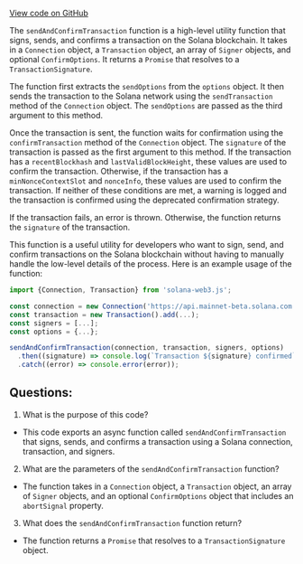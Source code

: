 [View code on GitHub](https://github.com/solana-labs/solana-web3.js/blob/master/packages/library-legacy/src/utils/send-and-confirm-transaction.ts)

The `sendAndConfirmTransaction` function is a high-level utility function that signs, sends, and confirms a transaction on the Solana blockchain. It takes in a `Connection` object, a `Transaction` object, an array of `Signer` objects, and optional `ConfirmOptions`. It returns a `Promise` that resolves to a `TransactionSignature`.

The function first extracts the `sendOptions` from the `options` object. It then sends the transaction to the Solana network using the `sendTransaction` method of the `Connection` object. The `sendOptions` are passed as the third argument to this method.

Once the transaction is sent, the function waits for confirmation using the `confirmTransaction` method of the `Connection` object. The `signature` of the transaction is passed as the first argument to this method. If the transaction has a `recentBlockhash` and `lastValidBlockHeight`, these values are used to confirm the transaction. Otherwise, if the transaction has a `minNonceContextSlot` and `nonceInfo`, these values are used to confirm the transaction. If neither of these conditions are met, a warning is logged and the transaction is confirmed using the deprecated confirmation strategy.

If the transaction fails, an error is thrown. Otherwise, the function returns the `signature` of the transaction.

This function is a useful utility for developers who want to sign, send, and confirm transactions on the Solana blockchain without having to manually handle the low-level details of the process. Here is an example usage of the function:

```javascript
import {Connection, Transaction} from 'solana-web3.js';

const connection = new Connection('https://api.mainnet-beta.solana.com');
const transaction = new Transaction().add(...);
const signers = [...];
const options = {...};

sendAndConfirmTransaction(connection, transaction, signers, options)
  .then((signature) => console.log(`Transaction ${signature} confirmed`))
  .catch((error) => console.error(error));
```
## Questions: 
 1. What is the purpose of this code?
- This code exports an async function called `sendAndConfirmTransaction` that signs, sends, and confirms a transaction using a Solana connection, transaction, and signers.

2. What are the parameters of the `sendAndConfirmTransaction` function?
- The function takes in a `Connection` object, a `Transaction` object, an array of `Signer` objects, and an optional `ConfirmOptions` object that includes an `abortSignal` property.

3. What does the `sendAndConfirmTransaction` function return?
- The function returns a `Promise` that resolves to a `TransactionSignature` object.